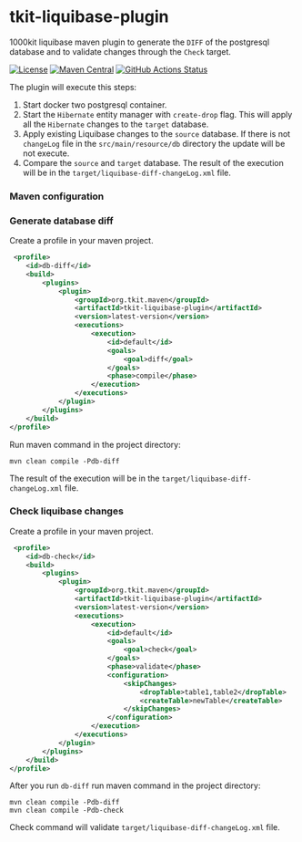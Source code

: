 # tkit-liquibase-plugin

1000kit liquibase maven plugin to generate the `DIFF` of the postgresql database and to validate changes through the `Check` target.

[![License](https://img.shields.io/badge/license-Apache--2.0-green?style=for-the-badge&logo=apache)](https://www.apache.org/licenses/LICENSE-2.0)
[![Maven Central](https://img.shields.io/maven-central/v/org.tkit.maven/tkit-liquibase-plugin?logo=java&style=for-the-badge)](https://maven-badges.herokuapp.com/maven-central/org.tkit.maven/tkit-liquibase-plugin)
[![GitHub Actions Status](https://img.shields.io/github/actions/workflow/status/1000kit/tkit-liquibase-plugin/build.yml?logo=GitHub&style=for-the-badge)](https://github.com/1000kit/tkit-liquibase-plugin/actions/workflows/build.yml)

The plugin will execute this steps:
1. Start docker two postgresql container.
2. Start the `Hibernate` entity manager with `create-drop` flag. This will apply all the `Hibernate` changes to the `target` database.
3. Apply existing Liquibase changes to the `source` database. If there is not `changeLog` file in the `src/main/resource/db` directory the update will be not execute.
4. Compare the `source` and `target` database. The result of the execution will be in the `target/liquibase-diff-changeLog.xml` file. 

### Maven configuration

### Generate database diff

Create a profile in your maven project.
```xml
 <profile>
    <id>db-diff</id>
    <build>
        <plugins>
            <plugin>
                <groupId>org.tkit.maven</groupId>
                <artifactId>tkit-liquibase-plugin</artifactId>
                <version>latest-version</version>
                <executions>
                    <execution>
                        <id>default</id>
                        <goals>
                            <goal>diff</goal>
                        </goals>
                        <phase>compile</phase>
                    </execution>
                </executions>
            </plugin>
        </plugins>
    </build>
</profile>
```

Run maven command in the project directory:
```shell script
mvn clean compile -Pdb-diff
```
The result of the execution will be in the `target/liquibase-diff-changeLog.xml` file.

### Check liquibase changes

Create a profile in your maven project.
```xml
 <profile>
    <id>db-check</id>
    <build>
        <plugins>
            <plugin>
                <groupId>org.tkit.maven</groupId>
                <artifactId>tkit-liquibase-plugin</artifactId>
                <version>latest-version</version>
                <executions>
                    <execution>
                        <id>default</id>
                        <goals>
                            <goal>check</goal>
                        </goals>
                        <phase>validate</phase>
                        <configuration>
                            <skipChanges>
                                <dropTable>table1,table2</dropTable>
                                <createTable>newTable</createTable>
                            </skipChanges>
                        </configuration>                        
                    </execution>
                </executions>
            </plugin>
        </plugins>
    </build>
</profile>
```

After you run `db-diff` run maven command in the project directory:
```shell script
mvn clean compile -Pdb-diff
mvn clean compile -Pdb-check
```
Check command will validate `target/liquibase-diff-changeLog.xml` file.

